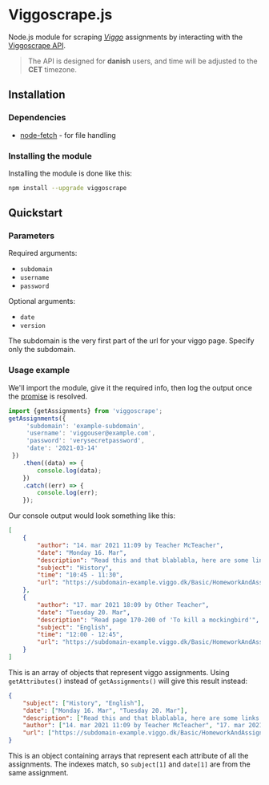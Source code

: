 # Viggoscrape.js

Node.js module for scraping *[Viggo](http://viggo.dk/)* assignments by interacting with the [Viggoscrape API](https://github.com/nangurepo/viggoscrapeapi).
>The API is designed for **danish** users, and time will be adjusted to the **CET** timezone.

## Installation

### Dependencies

-  [node-fetch](https://www.npmjs.com/package/node-fetch) - for file handling

### Installing the module

Installing the module is done like this:

```bash
npm install --upgrade viggoscrape
```

## Quickstart

### Parameters

Required arguments:
-  `subdomain`
-  `username`
-  `password`

Optional arguments:
-  `date`
-  `version`

The subdomain is the very first part of the url for your viggo page.
Specify only the subdomain.

### Usage example
We'll import the module, give it the required info, then log the output once the [promise](https://heynode.com/tutorial/what-are-promises/) is resolved.

```javascript
import {getAssignments} from 'viggoscrape';
getAssignments({
     'subdomain': 'example-subdomain',
     'username': 'viggouser@example.com',
     'password': 'verysecretpassword',
     'date': '2021-03-14'
 })
    .then((data) => {
        console.log(data);
    })
    .catch((err) => {
        console.log(err);
    }); 
```

Our console output would look something like this:
```json
[
    {
        "author": "14. mar 2021 11:09 by Teacher McTeacher",
        "date": "Monday 16. Mar",
        "description": "Read this and that blablabla, here are some links: https://github.com/nangurepo/ https://viggoscrape.xyz/",
        "subject": "History",
        "time": "10:45 - 11:30",
        "url": "https://subdomain-example.viggo.dk/Basic/HomeworkAndAssignment/Details/1234/#modal"
    },
    {
        "author": "17. mar 2021 18:09 by Other Teacher",
        "date": "Tuesday 20. Mar",
        "description": "Read page 170-200 of 'To kill a mockingbird'",
        "subject": "English",
        "time": "12:00 - 12:45",
        "url": "https://subdomain-example.viggo.dk/Basic/HomeworkAndAssignment/Details/5678/#modal"
    }
]
```
This is an array of objects that represent viggo assignments. Using `getAttributes()` instead of `getAssignments()` will give this result instead:

```json
{
    "subject": ["History", "English"],
    "date": ["Monday 16. Mar", "Tuesday 20. Mar"],
    "description": ["Read this and that blablabla, here are some links: https://github.com/nangurepo/ https://viggoscrape.xyz/", "Read page 170-200 of 'To kill a mockingbird'"],
    "author": ["14. mar 2021 11:09 by Teacher McTeacher", "17. mar 2021 18:09 by Other Teacher"],
    "url": ["https://subdomain-example.viggo.dk/Basic/HomeworkAndAssignment/Details/1234/#modal", "https://subdomain-example.viggo.dk/Basic/HomeworkAndAssignment/Details/5678/#modal"]
}
```
This is an object containing arrays that represent each attribute of all the assignments. The indexes match, so `subject[1]` and `date[1]` are from the same assignment.
